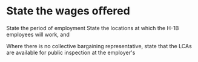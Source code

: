 # State the wages oﬀered

State the period of employment State the locations at which the H-1B employees will work, and

Where there is no collective bargaining representative, state that the LCAs are available for public inspection at the employer's